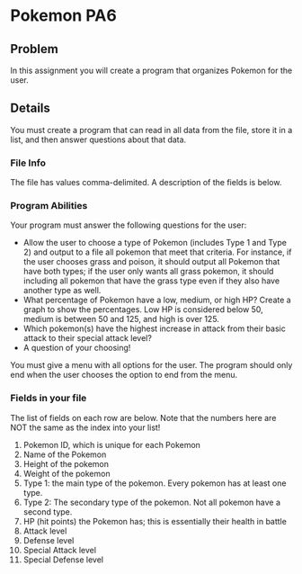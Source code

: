 # Pokemon PA6

## Problem
In this assignment you will create a program that organizes Pokemon for the user.

## Details
You must create a program that can read in all data from the file, store it in a list, and then answer questions about that data.

### File Info
The file has values comma-delimited. A description of the fields is below.

### Program Abilities
Your program must answer the following questions for the user:
* Allow the user to choose a type of Pokemon (includes Type 1 and Type 2) and output to a file all pokemon that meet that criteria. For instance, if the user chooses grass and poison, it should output all Pokemon that have both types; if the user only wants all grass pokemon, it should including all pokemon that have the grass type even if they also have another type as well.
* What percentage of Pokemon have a low, medium, or high HP? Create a graph to show the percentages. Low HP is considered below 50, medium is between 50 and 125, and high is over 125.
* Which pokemon(s) have the highest increase in attack from their basic attack to their special attack level?
* A question of your choosing!

You must give a menu with all options for the user. The program should only end when the user chooses the option to end from the menu.

### Fields in your file

The list of fields on each row are below. Note that the numbers here are NOT the same as the index into your list!

1. Pokemon ID, which is unique for each Pokemon
2. Name of the Pokemon
3. Height of the pokemon
4. Weight of the pokemon
5. Type 1: the main type of the pokemon. Every pokemon has at least one type.
6. Type 2: The secondary type of the pokemon. Not all pokemon have a second type.
7. HP (hit points) the Pokemon has; this is essentially their health in battle
8. Attack level
9. Defense level
10. Special Attack level
11. Special Defense level